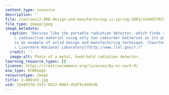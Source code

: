 ```yaml
---
content_type: resource
description: ''
file: /courses/2-008-design-and-manufacturing-ii-spring-2003/33a9d37825f1b0220883d5df4c4465d6_2-008s03.jpg
file_type: image/jpeg
image_metadata:
  caption: "Devices like the portable radiation detector, which finds and identifies\
    \ radioactive material using only two camcorder batteries as its power source,\_\
    is an example of solid design and manufacturing technique. (Courtesy of [Lawrence\
    \ Livermore National Laboratory](http://www.llnl.gov/).)"
  credit: ''
  image-alt: Photo of a metal, hand-held radiation detector.
learning_resource_types: []
license: https://creativecommons.org/licenses/by-nc-sa/4.0/
ocw_type: OCWImage
resourcetype: Image
title: 2-008s03.jpg
uid: 33a9d378-25f1-b022-0883-d5df4c4465d6
---
```


